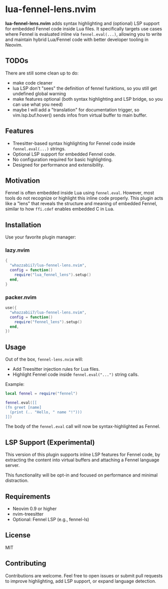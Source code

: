 # lua-fennel-lens.nvim

**lua-fennel-lens.nvim** adds syntax highlighting and (optional) LSP support for embedded Fennel code inside Lua files. It specifically targets use cases where Fennel is evaluated inline via `fennel.eval(...)`, allowing you to write and maintain hybrid Lua/Fennel code with better developer tooling in Neovim.

## TODOs

There are still some clean up to do:
- make code cleaner
- lua LSP don't "sees" the definition of fennel funktions, so you still get undefined global warning
- make features optional (both syntax highlighting and LSP bridge, so you can use what you need)
- maybe I will add a "translation" for documentation trigger, so vim.lsp.buf.hover() sends infos from virtual buffer to main buffer.

## Features

- Treesitter-based syntax highlighting for Fennel code inside `fennel.eval(...)` strings.
- Optional LSP support for embedded Fennel code.
- No configuration required for basic highlighting.
- Designed for performance and extensibility.

## Motivation

Fennel is often embedded inside Lua using `fennel.eval`. However, most tools do not recognize or highlight this inline code properly. This plugin acts like a "lens" that reveals the structure and meaning of embedded Fennel, similar to how `ffi.cdef` enables embedded C in Lua.

## Installation

Use your favorite plugin manager:

### lazy.nvim

```lua
{
  "whazzabii7/lua-fennel-lens.nvim",
  config = function()
    require("lua_fennel_lens").setup()
  end,
}
```

### packer.nvim

```lua
use({
  "whazzabii7/lua-fennel-lens.nvim",
  config = function()
    require("fennel_lens").setup()
  end,
})
```

## Usage

Out of the box, `fennel-lens.nvim` will:

- Add Treesitter injection rules for Lua files.
- Highlight Fennel code inside `fennel.eval("...")` string calls.

Example:

```lua
local fennel = require("fennel")

fennel.eval([[
(fn greet [name]
  (print (.. "Hello, " name "!")))
]])
```

The body of the `fennel.eval` call will now be syntax-highlighted as Fennel.

## LSP Support (Experimental)

This version of this plugin supports inline LSP features for Fennel code, by extracting the content into virtual buffers and attaching a Fennel language server.

This functionality will be opt-in and focused on performance and minimal distraction.

## Requirements

- Neovim 0.9 or higher
- nvim-treesitter
- Optional: Fennel LSP (e.g., fennel-ls)

## License

MIT

## Contributing

Contributions are welcome. Feel free to open issues or submit pull requests to improve highlighting, add LSP support, or expand language detection.
